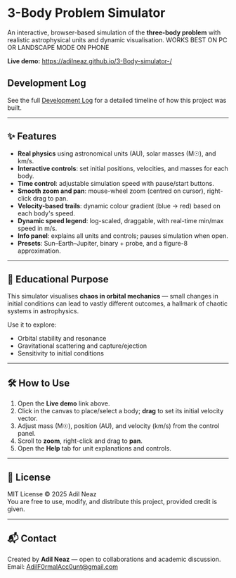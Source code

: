 # 3-Body Problem Simulator

An interactive, browser-based simulation of the **three-body problem** with realistic astrophysical units and dynamic visualisation. WORKS BEST ON PC OR LANDSCAPE MODE ON PHONE

**Live demo:** https://adilneaz.github.io/3-Body-simulator-/

## Development Log
See the full [Development Log](DEVELOPMENT_LOG.md) for a detailed timeline of how this project was built.

---

## ✨ Features
- **Real physics** using astronomical units (AU), solar masses (M☉), and km/s.
- **Interactive controls**: set initial positions, velocities, and masses for each body.
- **Time control**: adjustable simulation speed with pause/start buttons.
- **Smooth zoom and pan**: mouse-wheel zoom (centred on cursor), right-click drag to pan.
- **Velocity-based trails**: dynamic colour gradient (blue → red) based on each body's speed.
- **Dynamic speed legend**: log-scaled, draggable, with real-time min/max speed in m/s.
- **Info panel**: explains all units and controls; pauses simulation when open.
- **Presets**: Sun–Earth–Jupiter, binary + probe, and a figure-8 approximation.

---

## 🎯 Educational Purpose
This simulator visualises **chaos in orbital mechanics** — small changes in initial conditions can lead to vastly different outcomes, a hallmark of chaotic systems in astrophysics.

Use it to explore:
- Orbital stability and resonance
- Gravitational scattering and capture/ejection
- Sensitivity to initial conditions

---

## 🛠 How to Use
1. Open the **Live demo** link above.
2. Click in the canvas to place/select a body; **drag** to set its initial velocity vector.
3. Adjust mass (M☉), position (AU), and velocity (km/s) from the control panel.
4. Scroll to **zoom**, right-click and drag to **pan**.
5. Open the **Help** tab for unit explanations and controls.

---

## 📜 License
MIT License © 2025 Adil Neaz  
You are free to use, modify, and distribute this project, provided credit is given.

---

## 📬 Contact
Created by **Adil Neaz** — open to collaborations and academic discussion.
Email: AdilF0rmalAcc0unt@gmail.com
